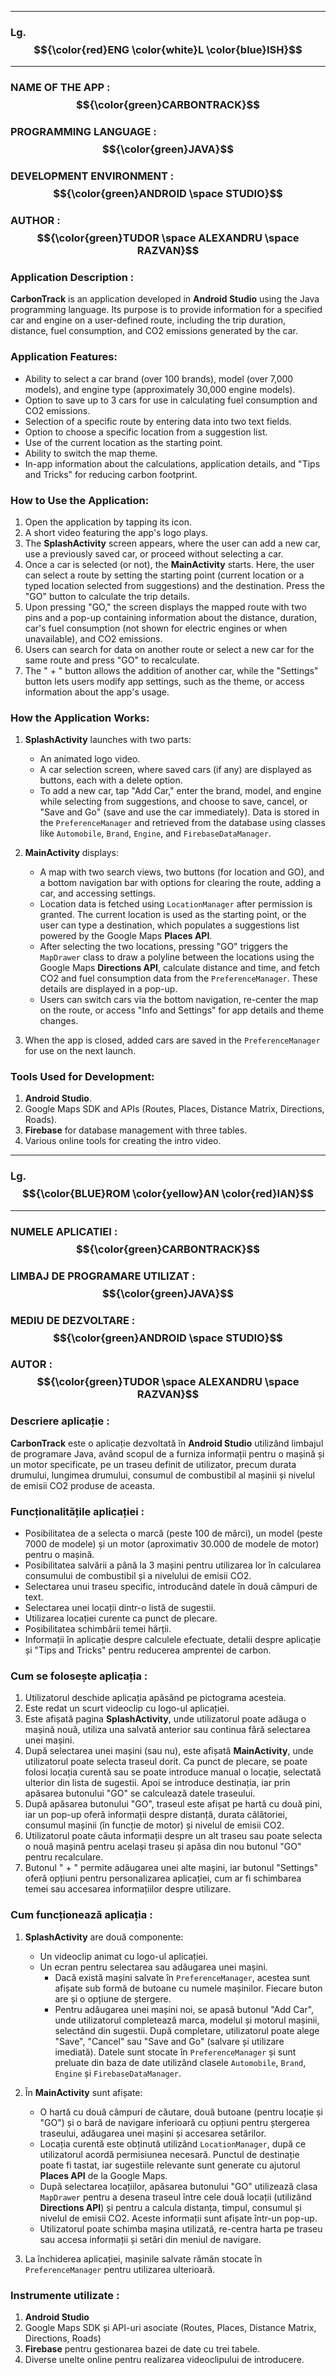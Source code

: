 -------------------------------
### Lg. $${\color{red}ENG \color{white}L \color{blue}ISH}$$
-------------------------------
### NAME OF THE APP : $${\color{green}CARBONTRACK}$$
### PROGRAMMING LANGUAGE : $${\color{green}JAVA}$$
### DEVELOPMENT ENVIRONMENT : $${\color{green}ANDROID \space STUDIO}$$
### AUTHOR : $${\color{green}TUDOR \space ALEXANDRU \space RAZVAN}$$

### Application Description :  
**CarbonTrack** is an application developed in **Android Studio** using the Java programming language. Its purpose is to provide information for a specified car and engine on a user-defined route, including the trip duration, distance, fuel consumption, and CO2 emissions generated by the car.

### Application Features:  
- Ability to select a car brand (over 100 brands), model (over 7,000 models), and engine type (approximately 30,000 engine models).  
- Option to save up to 3 cars for use in calculating fuel consumption and CO2 emissions.  
- Selection of a specific route by entering data into two text fields.  
- Option to choose a specific location from a suggestion list.  
- Use of the current location as the starting point.  
- Ability to switch the map theme.  
- In-app information about the calculations, application details, and "Tips and Tricks" for reducing carbon footprint.  

### How to Use the Application:  
1. Open the application by tapping its icon.  
2. A short video featuring the app's logo plays.  
3. The **SplashActivity** screen appears, where the user can add a new car, use a previously saved car, or proceed without selecting a car.  
4. Once a car is selected (or not), the **MainActivity** starts. Here, the user can select a route by setting the starting point (current location or a typed location selected from suggestions) and the destination. Press the "GO" button to calculate the trip details.  
5. Upon pressing "GO," the screen displays the mapped route with two pins and a pop-up containing information about the distance, duration, car's fuel consumption (not shown for electric engines or when unavailable), and CO2 emissions.  
6. Users can search for data on another route or select a new car for the same route and press "GO" to recalculate.  
7. The " + " button allows the addition of another car, while the "Settings" button lets users modify app settings, such as the theme, or access information about the app's usage.  

### How the Application Works:  
1. **SplashActivity** launches with two parts:  
   - An animated logo video.  
   - A car selection screen, where saved cars (if any) are displayed as buttons, each with a delete option.  
   - To add a new car, tap "Add Car," enter the brand, model, and engine while selecting from suggestions, and choose to save, cancel, or "Save and Go" (save and use the car immediately). Data is stored in the `PreferenceManager` and retrieved from the database using classes like `Automobile`, `Brand`, `Engine`, and `FirebaseDataManager`.  

2. **MainActivity** displays:  
   - A map with two search views, two buttons (for location and GO), and a bottom navigation bar with options for clearing the route, adding a car, and accessing settings.  
   - Location data is fetched using `LocationManager` after permission is granted. The current location is used as the starting point, or the user can type a destination, which populates a suggestions list powered by the Google Maps **Places API**.  
   - After selecting the two locations, pressing "GO" triggers the `MapDrawer` class to draw a polyline between the locations using the Google Maps **Directions API**, calculate distance and time, and fetch CO2 and fuel consumption data from the `PreferenceManager`. These details are displayed in a pop-up.  
   - Users can switch cars via the bottom navigation, re-center the map on the route, or access "Info and Settings" for app details and theme changes.  

3. When the app is closed, added cars are saved in the `PreferenceManager` for use on the next launch.

### Tools Used for Development:  
1. **Android Studio**.  
2. Google Maps SDK and APIs (Routes, Places, Distance Matrix, Directions, Roads).  
3. **Firebase** for database management with three tables.  
4. Various online tools for creating the intro video.

-------------------------------
### Lg. $${\color{BLUE}ROM \color{yellow}AN \color{red}IAN}$$
-------------------------------
### NUMELE APLICATIEI : $${\color{green}CARBONTRACK}$$
### LIMBAJ DE PROGRAMARE UTILIZAT : $${\color{green}JAVA}$$
### MEDIU DE DEZVOLTARE : $${\color{green}ANDROID \space  STUDIO}$$
### AUTOR : $${\color{green}TUDOR \space ALEXANDRU \space RAZVAN}$$

### Descriere aplicație :  
**CarbonTrack** este o aplicație dezvoltată în **Android Studio** utilizând limbajul de programare Java, având scopul de a furniza informații pentru o mașină și un motor specificate, pe un traseu definit de utilizator, precum durata drumului, lungimea drumului, consumul de combustibil al mașinii și nivelul de emisii CO2 produse de aceasta.

### Funcționalitățile aplicației :  
- Posibilitatea de a selecta o marcă (peste 100 de mărci), un model (peste 7000 de modele) și un motor (aproximativ 30.000 de modele de motor) pentru o mașină.  
- Posibilitatea salvării a până la 3 mașini pentru utilizarea lor în calcularea consumului de combustibil și a nivelului de emisii CO2.  
- Selectarea unui traseu specific, introducând datele în două câmpuri de text.  
- Selectarea unei locații dintr-o listă de sugestii.  
- Utilizarea locației curente ca punct de plecare.  
- Posibilitatea schimbării temei hărții.  
- Informații în aplicație despre calculele efectuate, detalii despre aplicație și "Tips and Tricks" pentru reducerea amprentei de carbon.  

### Cum se folosește aplicația :  
1. Utilizatorul deschide aplicația apăsând pe pictograma acesteia.  
2. Este redat un scurt videoclip cu logo-ul aplicației.  
3. Este afișată pagina **SplashActivity**, unde utilizatorul poate adăuga o mașină nouă, utiliza una salvată anterior sau continua fără selectarea unei mașini.  
4. După selectarea unei mașini (sau nu), este afișată **MainActivity**, unde utilizatorul poate selecta traseul dorit. Ca punct de plecare, se poate folosi locația curentă sau se poate introduce manual o locație, selectată ulterior din lista de sugestii. Apoi se introduce destinația, iar prin apăsarea butonului "GO" se calculează datele traseului.  
5. După apăsarea butonului "GO", traseul este afișat pe hartă cu două pini, iar un pop-up oferă informații despre distanță, durata călătoriei, consumul mașinii (în funcție de motor) și nivelul de emisii CO2.  
6. Utilizatorul poate căuta informații despre un alt traseu sau poate selecta o nouă mașină pentru același traseu și apăsa din nou butonul "GO" pentru recalculare.  
7. Butonul " + " permite adăugarea unei alte mașini, iar butonul "Settings" oferă opțiuni pentru personalizarea aplicației, cum ar fi schimbarea temei sau accesarea informațiilor despre utilizare.  

### Cum funcționează aplicația :  
1. **SplashActivity** are două componente:  
   - Un videoclip animat cu logo-ul aplicației.  
   - Un ecran pentru selectarea sau adăugarea unei mașini.  
     - Dacă există mașini salvate în `PreferenceManager`, acestea sunt afișate sub formă de butoane cu numele mașinilor. Fiecare buton are și o opțiune de ștergere.  
     - Pentru adăugarea unei mașini noi, se apasă butonul "Add Car", unde utilizatorul completează marca, modelul și motorul mașinii, selectând din sugestii. După completare, utilizatorul poate alege "Save", "Cancel" sau "Save and Go" (salvare și utilizare imediată). Datele sunt stocate în `PreferenceManager` și sunt preluate din baza de date utilizând clasele `Automobile`, `Brand`, `Engine` și `FirebaseDataManager`.  

2. În **MainActivity** sunt afișate:  
   - O hartă cu două câmpuri de căutare, două butoane (pentru locație și "GO") și o bară de navigare inferioară cu opțiuni pentru ștergerea traseului, adăugarea unei mașini și accesarea setărilor.  
   - Locația curentă este obținută utilizând `LocationManager`, după ce utilizatorul acordă permisiunea necesară. Punctul de destinație poate fi tastat, iar sugestiile relevante sunt generate cu ajutorul **Places API** de la Google Maps.  
   - După selectarea locațiilor, apăsarea butonului "GO" utilizează clasa `MapDrawer` pentru a desena traseul între cele două locații (utilizând **Directions API**) și pentru a calcula distanța, timpul, consumul și nivelul de emisii CO2. Aceste informații sunt afișate într-un pop-up.  
   - Utilizatorul poate schimba mașina utilizată, re-centra harta pe traseu sau accesa informații și setări din meniul de navigare.  

3. La închiderea aplicației, mașinile salvate rămân stocate în `PreferenceManager` pentru utilizarea ulterioară.  

### Instrumente utilizate :  
1. **Android Studio**  
2. Google Maps SDK și API-uri asociate (Routes, Places, Distance Matrix, Directions, Roads)  
3. **Firebase** pentru gestionarea bazei de date cu trei tabele.  
4. Diverse unelte online pentru realizarea videoclipului de introducere.  
